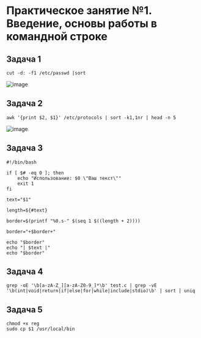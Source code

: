 # Практическое занятие №1. Введение, основы работы в командной строке


## Задача 1
```cut -d: -f1 /etc/passwd |sort```

![image](https://github.com/user-attachments/assets/38aab82b-6af9-4a3a-9969-3ea4c6ed6b36)


## Задача 2
```awk '{print $2, $1}' /etc/protocols | sort -k1,1nr | head -n 5```

![image](https://github.com/user-attachments/assets/cb87d570-0feb-4909-9b24-144e28d0a178)

## Задача 3
```
#!/bin/bash

if [ $# -eq 0 ]; then
    echo "Использование: $0 \"Ваш текст\""
    exit 1
fi

text="$1"

length=${#text}

border=$(printf "%0.s-" $(seq 1 $((length + 2))))

border="+$border+"

echo "$border"
echo "| $text |"
echo "$border"
```            


## Задача 4
```
grep -oE '\b[a-zA-Z_][a-zA-Z0-9_]*\b' test.c | grep -vE '\b(int|void|return|if|else|for|while|include|stdio)\b' | sort | uniq
```


## Задача 5
```
chmod +x reg
sudo cp $1 /usr/local/bin
```

